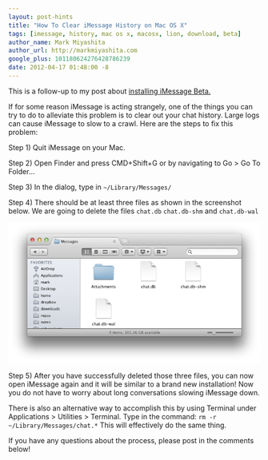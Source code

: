 ```yaml
---
layout: post-hints
title: "How To Clear iMessage History on Mac OS X"
tags: [imessage, history, mac os x, macosx, lion, download, beta]
author_name: Mark Miyashita
author_url: http://markmiyashita.com
google_plus: 101180624276428786239
date: 2012-04-17 01:48:00 -8
---
```


This is a follow-up to my post about <a href="/download-imessage-beta-for-mac-os-x-lion/">installing iMessage Beta.</a>

If for some reason iMessage is acting strangely, one of the things you can try to do to alleviate this problem is to clear out your chat history. Large logs can cause iMessage to slow to a crawl. Here are the steps to fix this problem:

Step 1) Quit iMessage on your Mac.

Step 2) Open Finder and press CMD+Shift+G or by navigating to Go > Go To Folder...

Step 3) In the dialog, type in <code>~/Library/Messages/</code>

Step 4) There should be at least three files as shown in the screenshot below. We are going to delete the files <code>chat.db</code> <code>chat.db-shm</code> and <code>chat.db-wal</code>

<img class="clear blog-image-full-border" src="/images/imessage_logs.png" title="iMessage">

Step 5) After you have successfully deleted those three files, you can now open iMessage again and it will be similar to a brand new installation! Now you do not have to worry about long conversations slowing iMessage down. 

There is also an alternative way to accomplish this by using Terminal under Applications > Utilities > Terminal. Type in the command:
<code>rm -r ~/Library/Messages/chat.*</code>
This will effectively do the same thing. 

If you have any questions about the process, please post in the comments below!
